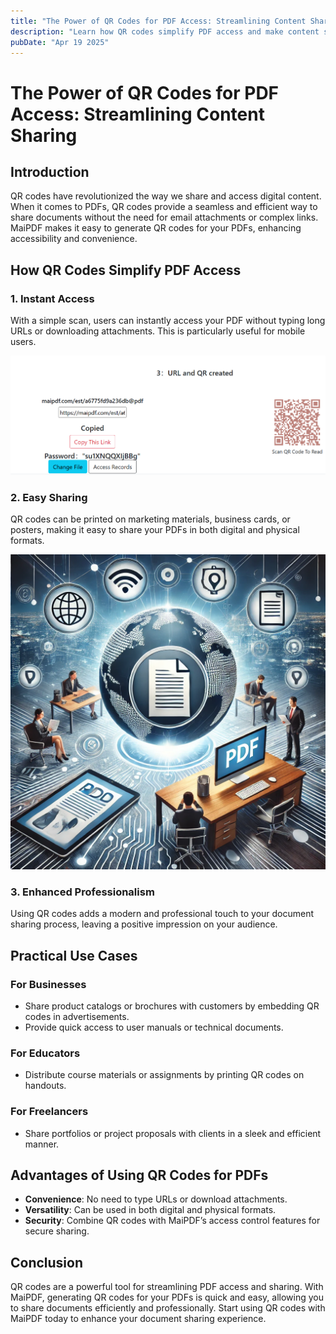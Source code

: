 ```yaml
---
title: "The Power of QR Codes for PDF Access: Streamlining Content Sharing"
description: "Learn how QR codes simplify PDF access and make content sharing more efficient."
pubDate: "Apr 19 2025"
---
```


# The Power of QR Codes for PDF Access: Streamlining Content Sharing

## Introduction

QR codes have revolutionized the way we share and access digital content. When it comes to PDFs, QR codes provide a seamless and efficient way to share documents without the need for email attachments or complex links. MaiPDF makes it easy to generate QR codes for your PDFs, enhancing accessibility and convenience.

## How QR Codes Simplify PDF Access

### 1. Instant Access

With a simple scan, users can instantly access your PDF without typing long URLs or downloading attachments. This is particularly useful for mobile users.

![PDF Link and QR Code](../../../public/maipdf-images/result%20of%20pdf%20link%20and%20qr%20code.png)

### 2. Easy Sharing

QR codes can be printed on marketing materials, business cards, or posters, making it easy to share your PDFs in both digital and physical formats.

![Share PDF Worldwide](../../../public/maipdf-images/share%20pdf%20wordwide.png)

### 3. Enhanced Professionalism

Using QR codes adds a modern and professional touch to your document sharing process, leaving a positive impression on your audience.

## Practical Use Cases

### For Businesses

- Share product catalogs or brochures with customers by embedding QR codes in advertisements.
- Provide quick access to user manuals or technical documents.

### For Educators

- Distribute course materials or assignments by printing QR codes on handouts.

### For Freelancers

- Share portfolios or project proposals with clients in a sleek and efficient manner.

## Advantages of Using QR Codes for PDFs

- **Convenience**: No need to type URLs or download attachments.
- **Versatility**: Can be used in both digital and physical formats.
- **Security**: Combine QR codes with MaiPDF’s access control features for secure sharing.

## Conclusion

QR codes are a powerful tool for streamlining PDF access and sharing. With MaiPDF, generating QR codes for your PDFs is quick and easy, allowing you to share documents efficiently and professionally. Start using QR codes with MaiPDF today to enhance your document sharing experience.